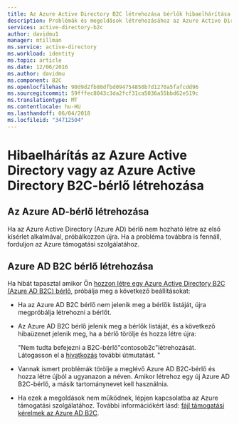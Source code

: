 ```yaml
---
title: Az Azure Active Directory B2C létrehozása bérlők hibaelhárítása |} Microsoft Docs
description: Problémák és megoldások létrehozásához az Azure Active Directory vagy az Azure Active Directory B2C-bérlő.
services: active-directory-b2c
author: davidmu1
manager: mtillman
ms.service: active-directory
ms.workload: identity
ms.topic: article
ms.date: 12/06/2016
ms.author: davidmu
ms.component: B2C
ms.openlocfilehash: 90d9d2fb80dfbd094754850b7d1270a5fafcdd96
ms.sourcegitcommit: 59fffec8043c3da2fcf31ca5036a55bbd62e519c
ms.translationtype: MT
ms.contentlocale: hu-HU
ms.lasthandoff: 06/04/2018
ms.locfileid: "34712504"
---
```

# <a name="troubleshoot-creating-an-azure-active-directory-or-azure-active-directory-b2c-tenant"></a>Hibaelhárítás az Azure Active Directory vagy az Azure Active Directory B2C-bérlő létrehozása 

## <a name="create-an-azure-ad-tenant"></a>Az Azure AD-bérlő létrehozása
Ha az Azure Active Directory (Azure AD) bérlő nem hozható létre az első kísérlet alkalmával, próbálkozzon újra. Ha a probléma továbbra is fennáll, forduljon az Azure támogatási szolgálatához.

## <a name="create-an-azure-ad-b2c-tenant"></a>Azure AD B2C bérlő létrehozása
Ha hibát tapasztal amikor Ön [hozzon létre egy Azure Active Directory B2C (Azure AD B2C) bérlő](active-directory-b2c-get-started.md), próbálja meg a következő beállításokat:

* Ha az Azure AD B2C bérlő nem jelenik meg a bérlők listáját, újra megpróbálja létrehozni a bérlőt.
* Az Azure AD B2C bérlő jelenik meg a bérlők listáját, és a következő hibaüzenet jelenik meg, ha a bérlő törölje és hozza létre újra:

    "Nem tudta befejezni a B2C-bérlő"contosob2c"létrehozását. Látogasson el a [hivatkozás](http://go.microsoft.com/fwlink/?LinkID=624192&clcid=0x409) további útmutatást. "
* Vannak ismert problémák törölje a meglévő Azure AD B2C-bérlő és hozza létre újból a ugyanazon a néven. Amikor létrehoz egy új Azure AD B2C-bérlő, a másik tartománynevet kell használnia.
* Ha ezek a megoldások nem működnek, lépjen kapcsolatba az Azure támogatási szolgálatához. További információkért lásd: [fájl támogatási kérelmek az Azure AD B2C](active-directory-b2c-support.md).

